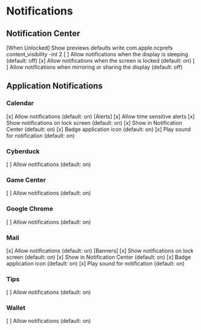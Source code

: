 # Notifications
## Notification Center
[When Unlocked] Show previews
defaults write com.apple.ncprefs content_visibility -int 2
[ ] Allow notifications when the display is sleeping  (default: off)
[x] Allow notifications when the screen is locked (default: on)
[ ] Allow notifications when mirroring or sharing the display (default: off)

## Application Notifications
### Calendar
[x] Allow notifications (default: on)
[Alerts]
[x] Allow time sensitive alerts 
[x] Show notifications on lock screen (default: on)
[x] Show in Notification Center (default: on)
[x] Badge application icon (default: on)
[x] Play sound for notification (default: on)

### Cyberduck
[ ] Allow notifications (default: on)

### Game Center
[ ] Allow notifications (default: on)

### Google Chrome
[ ] Allow notifications (default: on)

### Mail
[x] Allow notifications (default: on)
[Banners]
[x] Show notifications on lock screen (default: on)
[x] Show in Notification Center (default: on)
[x] Badge application icon (default: on)
[x] Play sound for notification (default: on)

### Tips
[ ] Allow notifications (default: on)

### Wallet
[ ] Allow notifications (default: on)
